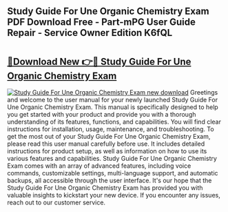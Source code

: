 ## Study Guide For Une Organic Chemistry Exam PDF Download Free - Part-mPG User Guide Repair - Service Owner Edition K6fQL

# <h2><a href="http://bc8223.oget.top/?id=Study+Guide+For+Une+Organic+Chemistry+Exam">🔗Download New 👉🔴 Study Guide For Une Organic Chemistry Exam</a></h2>

[![Study Guide For Une Organic Chemistry Exam new download](https://i.imgur.com/5g1atiW.png)](http://bc8223.oget.top/?id=Study+Guide+For+Une+Organic+Chemistry+Exam)
Greetings and welcome to the user manual for your newly launched Study Guide For Une Organic Chemistry Exam. This manual is specifically designed to help you get started with your product and provide you with a thorough understanding of its features, functions, and capabilities. You will find clear instructions for installation, usage, maintenance, and troubleshooting. To get the most out of your Study Guide For Une Organic Chemistry Exam, please read this user manual carefully before use. It includes detailed instructions for product setup, as well as information on how to use its various features and capabilities. Study Guide For Une Organic Chemistry Exam comes with an array of advanced features, including voice commands, customizable settings, multi-language support, and automatic backups, all accessible through the user interface. It's our hope that the Study Guide For Une Organic Chemistry Exam has provided you with valuable insights to kickstart your new device. If you encounter any issues, reach out to our customer service.
